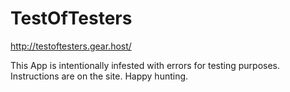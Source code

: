 # TestOfTesters
http://testoftesters.gear.host/

This App is intentionally infested with errors for testing purposes. Instructions are on the site. Happy hunting. 


